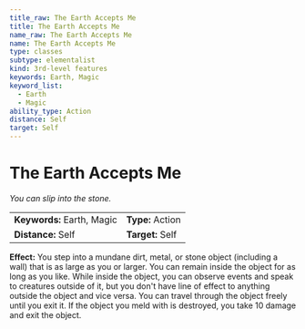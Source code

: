 ```yaml
---
title_raw: The Earth Accepts Me
title: The Earth Accepts Me
name_raw: The Earth Accepts Me
name: The Earth Accepts Me
type: classes
subtype: elementalist
kind: 3rd-level features
keywords: Earth, Magic
keyword_list:
  - Earth
  - Magic
ability_type: Action
distance: Self
target: Self
---
```


# The Earth Accepts Me

*You can slip into the stone.*

|                            |                  |
| :------------------------- | :--------------- |
| **Keywords:** Earth, Magic | **Type:** Action |
| **Distance:** Self         | **Target:** Self |

**Effect:** You step into a mundane dirt, metal, or stone object (including a wall) that is as large as you or larger. You can remain inside the object for as long as you like. While inside the object, you can observe events and speak to creatures outside of it, but you don't have line of effect to anything outside the object and vice versa. You can travel through the object freely until you exit it. If the object you meld with is destroyed, you take 10 damage and exit the object.
